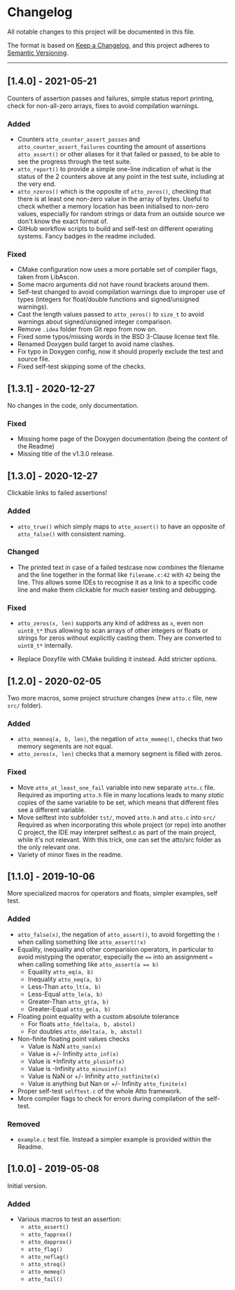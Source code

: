 Changelog
===============================================================================

All notable changes to this project will be documented in this file.

The format is based on
[Keep a Changelog](https://keepachangelog.com/en/1.0.0/),
and this project adheres to
[Semantic Versioning](https://semver.org/spec/v2.0.0.html).

*******************************************************************************

[1.4.0] - 2021-05-21
----------------------------------------

Counters of assertion passes and failures, simple status report printing,
check for non-all-zero arrays, fixes to avoid compilation warnings.


### Added

- Counters `atto_counter_assert_passes` and `atto_counter_assert_failures`
  counting the amount of assertions `atto_assert()` or other aliases for it
  that failed or passed, to be able to see the progress through the test
  suite.
- `atto_report()` to provide a simple one-line indication of what is the
  status of the 2 counters above at any point in the test suite,
  including at the very end.
- `atto_nzeros()` which is the opposite of `atto_zeros()`, checking that
  there is at least one non-zero value in the array of bytes.
  Useful to check whether a memory location has been initialised to non-zero
  values, especially for random strings or data from an outside
  source we don't know the exact format of.
- GitHub workflow scripts to build and self-test on different operating
  systems. Fancy badges in the readme included.


### Fixed

- CMake configuration now uses a more portable set of compiler flags,
  taken from LibAscon.
- Some macro arguments did not have round brackets around them.
- Self-test changed to avoid compilation warnings due to improper use of types
  (integers for float/double functions and signed/unsigned warnings).
- Cast the length values passed to `atto_zeros()` to `size_t` to avoid
  warnings about signed/unsigned integer comparison.
- Remove `.idea` folder from Git repo from now on.
- Fixed some typos/missing words in the BSD 3-Clause license text file.
- Renamed Doxygen build target to avoid name clashes.
- Fix typo in Doxygen config, now it should properly exclude the test
  and source file.
- Fixed self-test skipping some of the checks.



[1.3.1] - 2020-12-27
----------------------------------------

No changes in the code, only documentation.

### Fixed

- Missing home page of the Doxygen documentation (being the content of the
  Readme)
- Missing title of the v1.3.0 release.



[1.3.0] - 2020-12-27
----------------------------------------

Clickable links to failed assertions!


### Added

- `atto_true()` which simply maps to `atto_assert()` to have an opposite of
  `atto_false()` with consistent naming.


### Changed

- The printed text in case of a failed testcase now combines the filename
  and the line together in the format like `filename.c:42` with `42` being the
  line. This allows some IDEs to recognise it as a link to a specific code line
  and make them clickable for much easier testing and debugging.


### Fixed

- `atto_zeros(x, len)` supports any kind of address as `x`, even non `uint8_t*`
  thus allowing to scan arrays of other integers or floats or strings for
  zeros without explicitly casting them. They are converted to `uint8_t*`
  internally.

- Replace Doxyfile with CMake building it instead. Add stricter options.



[1.2.0] - 2020-02-05
----------------------------------------

Two more macros, some project structure changes (new `atto.c` file, new `src/` 
folder).


### Added

- `atto_memneq(a, b, len)`, the negation of `atto_memeq()`, checks that two
  memory segments are not equal.
- `atto_zeros(x, len)` checks that a memory segment is filled with zeros.


### Fixed

- Move `atto_at_least_one_fail` variable into new separate `atto.c` file.
  Required as importing `atto.h` file in many locations leads to many _static_
  copies of the same variable to be set, which means that different files see
  a different variable.
- Move selftest into subfolder `tst/`, moved `atto.h` and `atto.c` into `src/`
  Required as when incorporating this whole project (or repo)
  into another C project, the IDE may interpret selftest.c as part
  of the main project, while it's not relevant.
  With this trick, one can set the atto/src folder as the only relevant
  one.
- Variety of minor fixes in the readme.



[1.1.0] - 2019-10-06
----------------------------------------

More specialized macros for operators and floats, simpler examples, self test.


### Added

- `atto_false(x)`, the negation of `atto_assert()`, to avoid forgetting the 
  `!` when calling something like `atto_assert(!x)`
- Equality, inequality and other comparision operators, in particular to avoid
  mistyping the operator, especially the `==` into an assignment `=`
  when calling something like `atto_assert(a == b)`
  - Equality `atto_eq(a, b)`
  - Inequality `atto_neq(a, b)`
  - Less-Than `atto_lt(a, b)`
  - Less-Equal `atto_le(a, b)`
  - Greater-Than `atto_gt(a, b)`
  - Greater-Equal `atto_ge(a, b)`
- Floating point equality with a custom absolute tolerance
  - For floats `atto_fdelta(a, b, abstol)`
  - For doubles `atto_ddelta(a, b, abstol)`
- Non-finite floating point values checks
  - Value is NaN `atto_nan(x)`
  - Value is +/- Infinity `atto_inf(x)`
  - Value is +Infinity `atto_plusinf(x)`
  - Value is -Infinity `atto_minusinf(x)`
  - Value is NaN or +/- Infinity `atto_notfinite(x)`
  - Value is anything but Nan or +/- Infinity `atto_finite(x)`
- Proper self-test `selftest.c` of the whole Atto framework.
- More compiler flags to check for errors during compilation of the self-test.


### Removed

- `example.c` test file. Instead a simpler example is provided within the
  Readme.



[1.0.0] - 2019-05-08
----------------------------------------

Initial version.


### Added

- Various macros to test an assertion:
  - `atto_assert()`
  - `atto_fapprox()`
  - `atto_dapprox()`
  - `atto_flag()`
  - `atto_noflag()`
  - `atto_streq()`
  - `atto_memeq()`
  - `atto_fail()`
